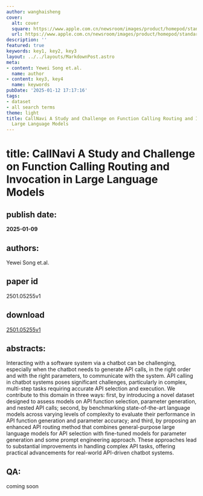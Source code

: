 ```yaml
---
author: wanghaisheng
cover:
  alt: cover
  square: https://www.apple.com.cn/newsroom/images/product/homepod/standard/Apple-HomePod-hero-230118_big.jpg.large_2x.jpg
  url: https://www.apple.com.cn/newsroom/images/product/homepod/standard/Apple-HomePod-hero-230118_big.jpg.large_2x.jpg
description: ''
featured: true
keywords: key1, key2, key3
layout: ../../layouts/MarkdownPost.astro
meta:
- content: Yewei Song et.al.
  name: author
- content: key3, key4
  name: keywords
pubDate: '2025-01-12 17:17:16'
tags:
- dataset
- all search terms
theme: light
title: CallNavi A Study and Challenge on Function Calling Routing and Invocation in
  Large Language Models
---
```


# title: CallNavi A Study and Challenge on Function Calling Routing and Invocation in Large Language Models 
## publish date: 
**2025-01-09** 
## authors: 
  Yewei Song et.al. 
## paper id
2501.05255v1
## download
[2501.05255v1](http://arxiv.org/abs/2501.05255v1)
## abstracts:
Interacting with a software system via a chatbot can be challenging, especially when the chatbot needs to generate API calls, in the right order and with the right parameters, to communicate with the system. API calling in chatbot systems poses significant challenges, particularly in complex, multi-step tasks requiring accurate API selection and execution. We contribute to this domain in three ways: first, by introducing a novel dataset designed to assess models on API function selection, parameter generation, and nested API calls; second, by benchmarking state-of-the-art language models across varying levels of complexity to evaluate their performance in API function generation and parameter accuracy; and third, by proposing an enhanced API routing method that combines general-purpose large language models for API selection with fine-tuned models for parameter generation and some prompt engineering approach. These approaches lead to substantial improvements in handling complex API tasks, offering practical advancements for real-world API-driven chatbot systems.
## QA:
coming soon
